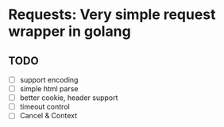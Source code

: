 # Requests: Very simple request wrapper in golang

## TODO

- [ ] support encoding
- [ ] simple html parse
- [ ] better cookie, header support
- [ ] timeout control
- [ ] Cancel & Context
